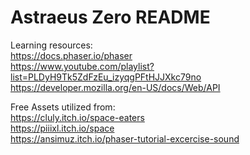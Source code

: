 Astraeus Zero README  
=====================  
Learning resources:  
https://docs.phaser.io/phaser  
https://www.youtube.com/playlist?list=PLDyH9Tk5ZdFzEu_izyqgPFtHJJXkc79no  
https://developer.mozilla.org/en-US/docs/Web/API  

Free Assets utilized from:  
https://cluly.itch.io/space-eaters  
https://piiixl.itch.io/space  
https://ansimuz.itch.io/phaser-tutorial-excercise-sound  
